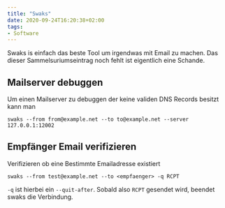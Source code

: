 ```yaml
---
title: "Swaks"
date: 2020-09-24T16:20:38+02:00
tags:
- Software
---
```


Swaks is einfach das beste Tool um irgendwas mit Email zu machen.
Das dieser Sammelsuriumseintrag noch fehlt ist eigentlich eine Schande.

<!--more-->

## Mailserver debuggen

Um einen Mailserver zu debuggen der keine validen DNS Records besitzt kann
man

```
swaks --from from@example.net --to to@example.net --server 127.0.0.1:12002
```

## Empfänger Email verifizieren

Verifizieren ob eine Bestimmte Emailadresse existiert

```
swaks --from test@example.net --to <empfaenger> -q RCPT
```

`-q` ist hierbei ein `--quit-after`. Sobald also `RCPT` gesendet wird,
beendet swaks die Verbindung.

